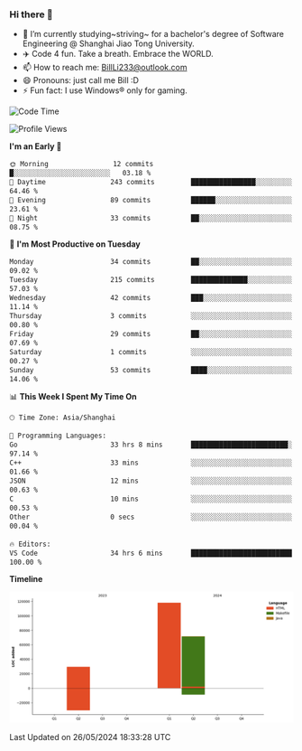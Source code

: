 ### Hi there 👋
- 🌱 I’m currently studying~striving~ for a bachelor's degree of Software Engineering @ Shanghai Jiao Tong University.
- ✈️ Code 4 fun. Take a breath. Embrace the WORLD.
- 📫 How to reach me: BillLi233@outlook.com
- 😄 Pronouns: just call me Bill :D
- ⚡ Fun fact: I use Windows® only for gaming.

<!--START_SECTION:waka-->
![Code Time](http://img.shields.io/badge/Code%20Time-175%20hrs%2032%20mins-blue)

![Profile Views](http://img.shields.io/badge/Profile%20Views-127-blue)

**I'm an Early 🐤** 

```text
🌞 Morning                12 commits          █░░░░░░░░░░░░░░░░░░░░░░░░   03.18 % 
🌆 Daytime                243 commits         ████████████████░░░░░░░░░   64.46 % 
🌃 Evening                89 commits          ██████░░░░░░░░░░░░░░░░░░░   23.61 % 
🌙 Night                  33 commits          ██░░░░░░░░░░░░░░░░░░░░░░░   08.75 % 
```
📅 **I'm Most Productive on Tuesday** 

```text
Monday                   34 commits          ██░░░░░░░░░░░░░░░░░░░░░░░   09.02 % 
Tuesday                  215 commits         ██████████████░░░░░░░░░░░   57.03 % 
Wednesday                42 commits          ███░░░░░░░░░░░░░░░░░░░░░░   11.14 % 
Thursday                 3 commits           ░░░░░░░░░░░░░░░░░░░░░░░░░   00.80 % 
Friday                   29 commits          ██░░░░░░░░░░░░░░░░░░░░░░░   07.69 % 
Saturday                 1 commits           ░░░░░░░░░░░░░░░░░░░░░░░░░   00.27 % 
Sunday                   53 commits          ████░░░░░░░░░░░░░░░░░░░░░   14.06 % 
```


📊 **This Week I Spent My Time On** 

```text
🕑︎ Time Zone: Asia/Shanghai

💬 Programming Languages: 
Go                       33 hrs 8 mins       ████████████████████████░   97.14 % 
C++                      33 mins             ░░░░░░░░░░░░░░░░░░░░░░░░░   01.66 % 
JSON                     12 mins             ░░░░░░░░░░░░░░░░░░░░░░░░░   00.63 % 
C                        10 mins             ░░░░░░░░░░░░░░░░░░░░░░░░░   00.53 % 
Other                    0 secs              ░░░░░░░░░░░░░░░░░░░░░░░░░   00.04 % 

🔥 Editors: 
VS Code                  34 hrs 6 mins       █████████████████████████   100.00 % 
```

**Timeline**

![Lines of Code chart](https://raw.githubusercontent.com/GMH233/GMH233/main/assets/bar_graph.png)


 Last Updated on 26/05/2024 18:33:28 UTC
<!--END_SECTION:waka-->

<!--
**GMH233/GMH233** is a ✨ _special_ ✨ repository because its `README.md` (this file) appears on your GitHub profile.

Here are some ideas to get you started:

- 🔭 I’m currently working on ...
- 🌱 I’m currently learning ...
- 👯 I’m looking to collaborate on ...
- 🤔 I’m looking for help with ...
- 💬 Ask me about ...
- 📫 How to reach me: ...
- 😄 Pronouns: ...
- ⚡ Fun fact: ...
-->
